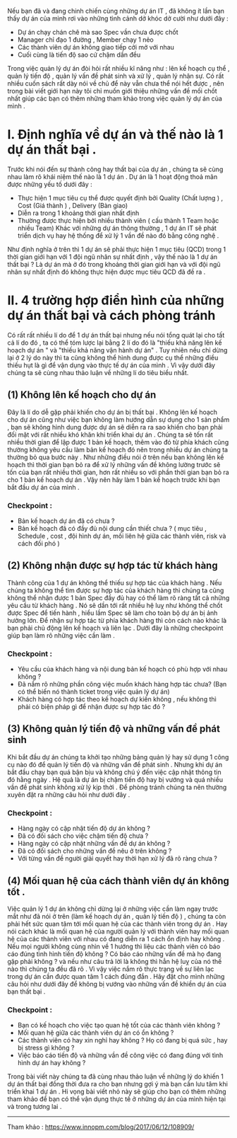 Nếu bạn đã và đang chinh chiến cùng những dự án IT , đã không ít lần bạn thấy dự án của mình rơi vào những tình cảnh dở khóc dở cười như dưới đây : 
- Dự án chạy chán chê mà sao Spec vần chưa được chốt 
- Manager chỉ đạo 1 đường , Member chạy 1 nẻo 
- Các thành viên dự án không giao tiếp cởi mở với nhau 
- Cuối cùng là tiến độ sao cứ chậm dần đều 

Trong việc quản lý dự án đòi hỏi rất nhiều kĩ năng như : lên kế hoạch cụ thể , quản lý tiến độ , quản lý vấn đề phát sinh và xử lý , quản lý nhân sự. Có rất nhiều cuốn sách rất dày nói về chủ để này vẫn chưa thể nói hết được , nên trong bài viết giới hạn này tôi chỉ muốn giới thiệu những vấn đề mối chốt nhất giúp các bạn có thêm những tham khảo trong việc quản lý dự án của mình . 

# Ⅰ. Định nghĩa về dự án và thế nào là 1 dự án thất bại . 
Trước khi nói đến sự thành công hay thất bại của dự án , chúng ta sẽ cùng nhau làm rõ khái niệm thế nào là 1 dự án . 
Dự án là 1 hoạt động thoả mãn được những yếu tố dưới đây : 
- Thực hiện 1 mục tiêu cụ thể được quyết định bởi Quality (Chất lượng ) , Cost (Giá thành ) , Delivery (Bàn giao)
- Diễn ra  trong 1 khoảng thời gian nhất định
- Thường được thực hiện bởi nhiều thành viên  ( cấu thành 1 Team hoặc nhiều Team)
Khác với những dự án thông thường , 1 dự án IT sẽ phát triển dịch vụ hay hệ thống để xử lý 1 vần đề nào đó bằng công nghệ . 

Như định nghĩa ở trên thì 1 dự án sẽ phải thực hiện 1 mục tiêu (QCD)  trong 1 thời gian giới hạn với 1 đội ngũ nhân sự nhất định , vậy thế nào là 1 dự án thất bại ? 
Là dự án mà ở đó trong khoảng thời gian giới hạn và với đội ngũ nhân sự nhất định đó không thực hiện được mục tiêu QCD đã đề ra . 

# Ⅱ. 4 trường hợp điển hình của những dự án thất bại và cách phòng tránh 
 Có rất rất nhiều lí do để 1 dự án thất bại nhưng nếu nói tổng quát lại cho tất cả lí do đó , ta có thể tóm lược lại bằng 2 lí do đó là "thiếu khả năng lên kế hoạch dự án " và "thiếu khả năng vận hành dự án" . 
 Tuy nhiên nếu chỉ dừng lại ở 2 lý do này thì ta cũng không thể hình dung được cụ thể những điều thiếu hụt là gì để vận dụng vào thực tế dự án của mình . Vì vậy dưới đây chúng ta sẽ cùng nhau thảo luận về những lí do tiêu biểu nhất. 

## (1) Không lên kế hoạch cho dự án 
  Đây là lí do dễ gặp phải khiến cho dự án bị thất bại . Không lên kế hoạch cho dự án cũng như việc bạn không làm hướng dẫn sự dụng cho 1 sản phẩm , bạn sẽ không hình dung được dự án sẽ diễn ra ra sao khiến cho bạn phải đối mặt với rất nhiều khó khăn khi triển khai dự án .
 Chúng ta sẽ tốn rất nhiều thời gian để lập được 1 bản kế hoạch, thêm vào đó từ phía khách cũng thường không yêu cầu làm bản kế hoạch đó nên trong nhiều dự án chúng ta thường bỏ qua bước này . Như những điều nói ở trên nếu bạn không lên kế hoạch thì thời gian bạn bỏ ra để xử lý những vấn đề không lường trước sẽ tốn của bạn rất nhiều thời gian,  hơn rất nhiều so với phần thời gian bạn bỏ ra cho 1 bản kế hoạch dự án . Vậy nên hãy làm 1 bản kế hoạch trước khi bạn bắt đầu dự án của mình . 
 
 ### Checkpoint : 
 + Bản kế hoạch dự án đã có chưa ?
 + Bản kế hoạch đã có đầy đủ nội dung cần thiết chưa ? ( mục tiêu , Schedule , cost , đội hình dự án,  mối liên hệ giữa các thành viên, risk và cách đối phó )


## (2) Không nhận được sự hợp tác từ khách hàng 
 Thành công của 1 dự án không thể thiếu sự hợp tác của khách hàng . Nếu chúng ta không thể tìm được sự hợp tác của khách hàng thì chúng ta cũng không thể nhận được 1 bản Spec đầy đủ hay có thể làm rõ ràng tất cả những yêu cầu từ khách hàng . Nó sẽ dần tới rất nhiều hệ luỵ như không thể chốt được Spec để tiến hành , hiểu lầm Spec sẽ làm cho toàn bộ dự án bị ảnh hưởng lớn. 
 Để nhận sự hợp tác từ phía khách hàng thì còn cách nào khác là bạn phải chủ động lên kế hoạch và liên lạc . Dưới đây là những checkpoint giúp bạn làm rõ những việc cần làm . 
 
 ### Checkpoint :
 + Yêu cầu của khách hàng và nội dung bản kế hoạch có phù hợp với nhau không ? 
 + Đã nắm rõ những phần công việc muốn khách hàng hợp tác chưa? (Bạn có thể biến nó thành ticket trong việc quản lý dự án)
 + Khách hàng có hợp tác theo kế hoạch dự kiến không , nếu không thì phải có biện pháp gì để nhận được sự hợp tác đó ?  
 
 
## (3) Không quản lý tiến độ và những vấn đề phát sinh
 Khi bắt đầu dự án chúng ta khởi tạo những bảng quản lý hay sử dụng 1 công cụ nào đó để quản lý tiến độ và những vấn đề phát sinh . Nhưng khi dự án bắt đầu chạy bạn quá bận bịu và không chú ý đến việc cập nhật thông tin đó hằng ngày . Hệ quả là dự án bị chậm tiến độ hay bị vướng và quá nhiều vần đề phát sinh không xử lý kịp thời . Để phòng tránh chúng ta nên thường xuyên đặt ra những câu hỏi như dưới đây . 

### Checkpoint :
+ Hàng ngày có cập nhật tiến độ dự án không ? 
+ Đã có đối sách cho việc chậm tiến độ chưa ?  
+ Hàng ngày có cập nhật những vấn đề dự án không ? 
+ Đã có đối sách cho những vấn đề nêu ở trên không ? 
+ Với từng vấn đề người giải quyết hay thời hạn xử lý đã rõ ràng chưa ?

## (4) Mối quan hệ của cách thành viên dự án không tốt . 
  Việc quản lý 1 dự án không chỉ dừng lại ở những việc cần làm ngay trước mắt như đã nói ở trên (làm kế hoạch dự án , quản lý tiến độ ) , chúng ta còn phải hết sức quan tâm tới mối quan hệ của các thành viên trong dự án . Hay nói cách khác là mối quan hệ của người quản lý với thành viên hay mối quan hệ của các thành viên với nhau có đang diễn ra 1 cách ổn định hay không . 
  Nếu mọi người không cùng nhìn về 1 hướng thì liệu các thành viên có báo cáo đúng tình hình tiến độ không ?  Có báo cáo những vấn đề mà họ đang gặp phải không ? và nếu như câu trả lời là không thì hẳn hệ luỵ của nó thế nào thì chúng ta đều đã rõ . Vì vậy việc nắm rõ thực trạng về sự liên lạc trong dự án cần được quan tâm 1 cách đúng đắn . Hãy đặt cho mình những câu hỏi như dưới đây để không bị vướng vào những vấn đề khiền dự án của bạn thất bại . 
      
### Checkpoint :
+ Bạn có kế hoạch cho việc tạo quan hệ tốt của các thành viên không ? 
+ Mối quan hệ giữa các thành viên dự án có ổn không ? 
+ Các thành viên có hay xin nghỉ hay không ? Họ có đang bị quá sức , hay bị stress gì không ? 
+ Việc báo cáo tiến độ và những vần đề công việc có đang đúng với tình hình dự án hay không ? 


 Trong bài viết này chúng ta đã cùng nhau thảo luận về những lý do khiến 1 dự án thất bại đồng thời đưa ra cho bạn nhưng gợi ý mà bạn cần lưu tâm khi triển khai 1 dự án . Hi vọng bài viết nhỏ này sẽ giúp cho bạn có thêm những tham khảo để bạn có thể vận dụng thực tế ở những dự án của mình hiện tại và trong tương lai . 

------------------
Tham khảo : https://www.innopm.com/blog/2017/06/12/108909/